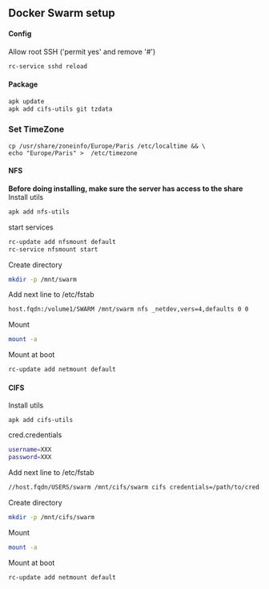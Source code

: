 ## Docker Swarm setup

#### Config
Allow root SSH ('permit yes' and remove '#')
```bash
rc-service sshd reload
```

#### Package
```bash
apk update
apk add cifs-utils git tzdata
```

### Set TimeZone
```
cp /usr/share/zoneinfo/Europe/Paris /etc/localtime && \
echo "Europe/Paris" >  /etc/timezone
```

#### NFS
**Before doing installing, make sure the server has access to the share**
Install utils
```bash
apk add nfs-utils
```
start services
```bash
rc-update add nfsmount default
rc-service nfsmount start
```
Create directory
```bash
mkdir -p /mnt/swarm
```
Add next line to /etc/fstab
```bash
host.fqdn:/volume1/SWARM /mnt/swarm nfs _netdev,vers=4,defaults 0 0
```
Mount
```bash
mount -a
```
Mount at boot
```bash
rc-update add netmount default
```
#### CIFS
Install utils
```
apk add cifs-utils
```
cred.credentials
```bash
username=XXX
password=XXX
```
Add next line to /etc/fstab
```bash
//host.fqdn/USERS/swarm /mnt/cifs/swarm cifs credentials=/path/to/cred.credentials,exec,rw,uid=0,gid=0,dir_mode=0777,file_mode=0777 0 0
```
Create directory
```bash
mkdir -p /mnt/cifs/swarm
```
Mount
```bash
mount -a
```
Mount at boot
```bash
rc-update add netmount default
```
